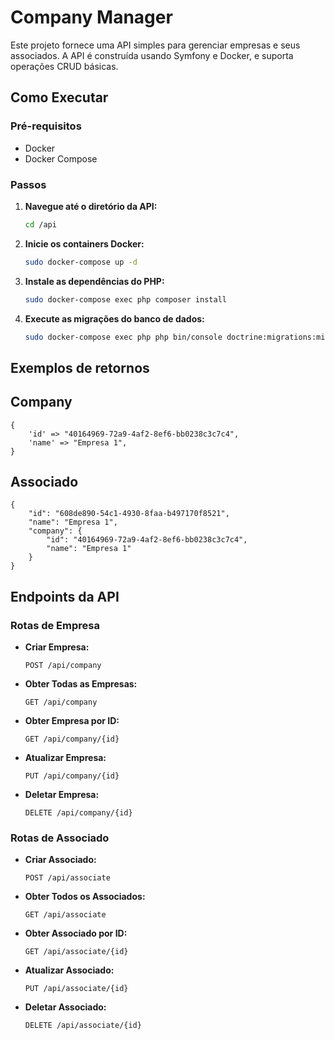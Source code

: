 # Company Manager
Este projeto fornece uma API simples para gerenciar empresas e seus associados. A API é construída usando Symfony e Docker, e suporta operações CRUD básicas.

## Como Executar

### Pré-requisitos

- Docker
- Docker Compose

### Passos

1. **Navegue até o diretório da API:**

    ```sh
    cd /api
    ```

2. **Inicie os containers Docker:**

    ```sh
    sudo docker-compose up -d
    ```

3. **Instale as dependências do PHP:**

    ```sh
    sudo docker-compose exec php composer install
    ```

4. **Execute as migrações do banco de dados:**

    ```sh
    sudo docker-compose exec php php bin/console doctrine:migrations:migrate
    ```

## Exemplos de retornos

## Company

    {
        'id' => "40164969-72a9-4af2-8ef6-bb0238c3c7c4",
        'name' => "Empresa 1",
    }

## Associado

    {
        "id": "608de890-54c1-4930-8faa-b497170f8521",
        "name": "Empresa 1",
        "company": {
            "id": "40164969-72a9-4af2-8ef6-bb0238c3c7c4",
            "name": "Empresa 1"
        }
    }

## Endpoints da API

### Rotas de Empresa

- **Criar Empresa:**

    ```http
    POST /api/company
    ```

- **Obter Todas as Empresas:**

    ```http
    GET /api/company
    ```

- **Obter Empresa por ID:**

    ```http
    GET /api/company/{id}
    ```

- **Atualizar Empresa:**

    ```http
    PUT /api/company/{id}
    ```

- **Deletar Empresa:**

    ```http
    DELETE /api/company/{id}
    ```

### Rotas de Associado

- **Criar Associado:**

    ```http
    POST /api/associate
    ```

- **Obter Todos os Associados:**

    ```http
    GET /api/associate
    ```

- **Obter Associado por ID:**

    ```http
    GET /api/associate/{id}
    ```

- **Atualizar Associado:**

    ```http
    PUT /api/associate/{id}
    ```

- **Deletar Associado:**

    ```http
    DELETE /api/associate/{id}
    ```
